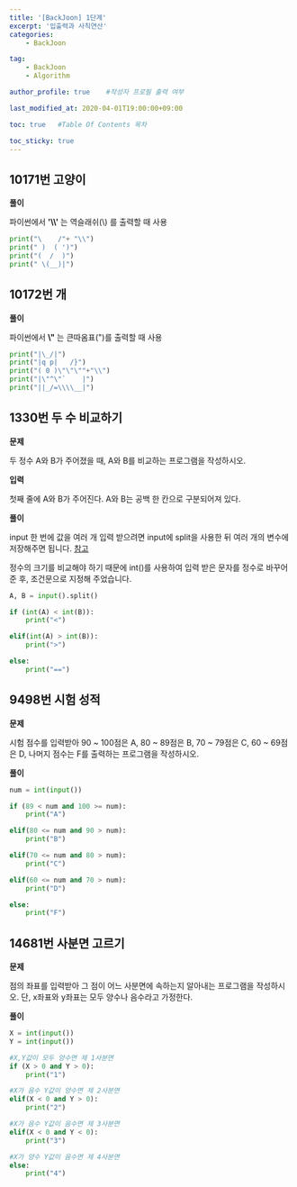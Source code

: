 ```yaml
---
title: '[BackJoon] 1단계' 
excerpt: '입출력과 사칙연산'
categories:
    - BackJoon

tag:
    - BackJoon
    - Algorithm

author_profile: true    #작성자 프로필 출력 여부

last_modified_at: 2020-04-01T19:00:00+09:00

toc: true   #Table Of Contents 목차 

toc_sticky: true
---
```


## 10171번 고양이

__풀이__

파이썬에서 __'\\\\'__ 는 역슬래쉬(\\) 를 출력할 때 사용

```python
print("\    /"+ "\\")
print(" )  ( ')")
print("(  /  )")
print(" \(__)|")
```

## 10172번 개

__풀이__

파이썬에서  __\\"__ 는 큰따옴표(")를 출력할 때 사용

```python
print("|\_/|")
print("|q p|   /}")
print("( 0 )\"\"\""+"\\")
print("|\"^\"`    |")
print("||_/=\\\\__|")
```

## 1330번 두 수 비교하기

__문제__

두 정수 A와 B가 주어졌을 때, A와 B를 비교하는 프로그램을 작성하시오.

__입력__

첫째 줄에 A와 B가 주어진다. A와 B는 공백 한 칸으로 구분되어져 있다.

__풀이__

input 한 번에 값을 여러 개 입력 받으려면 input에 split을 사용한 뒤 여러 개의 변수에 저장해주면 됩니다. [참고](https://dojang.io/mod/page/view.php?id=1220)

정수의 크기를 비교해야 하기 때문에 int()를 사용하여 입력 받은 문자를 정수로 바꾸어준 후, 조건문으로 지정해 주었습니다.

```python
A, B = input().split()

if (int(A) < int(B)):
    print("<")

elif(int(A) > int(B)):
    print(">")

else:
    print("==")

```

## 9498번 시험 성적

__문제__

시험 점수를 입력받아 90 ~ 100점은 A, 80 ~ 89점은 B, 70 ~ 79점은 C, 60 ~ 69점은 D, 나머지 점수는 F를 출력하는 프로그램을 작성하시오.

__풀이__


```python
num = int(input())

if (89 < num and 100 >= num):
    print("A")

elif(80 <= num and 90 > num):
    print("B") 

elif(70 <= num and 80 > num):
    print("C") 

elif(60 <= num and 70 > num):
    print("D") 

else:
    print("F")
```

## 14681번 사분면 고르기

__문제__

점의 좌표를 입력받아 그 점이 어느 사분면에 속하는지 알아내는 프로그램을 작성하시오. 단, x좌표와 y좌표는 모두 양수나 음수라고 가정한다.

__풀이__

```python
X = int(input())
Y = int(input())

#X,Y값이 모두 양수면 제 1사분면
if (X > 0 and Y > 0):
    print("1")

#X가 음수 Y값이 양수면 제 2사분면
elif(X < 0 and Y > 0):
    print("2") 

#X가 음수 Y값이 음수면 제 3사분면
elif(X < 0 and Y < 0):
    print("3") 

#X가 양수 Y값이 음수면 제 4사분면
else:
    print("4")
```
